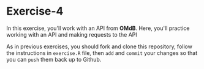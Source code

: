 # Exercise-4
In this exercise, you'll work with an API from  **OMdB**. Here, you'll practice working with an API and making requests to the API

As in previous exercises, you should fork and clone this repository, follow the instructions in `exercise.R` file, then `add` and `commit` your changes so that you can `push` them back up to Github.
